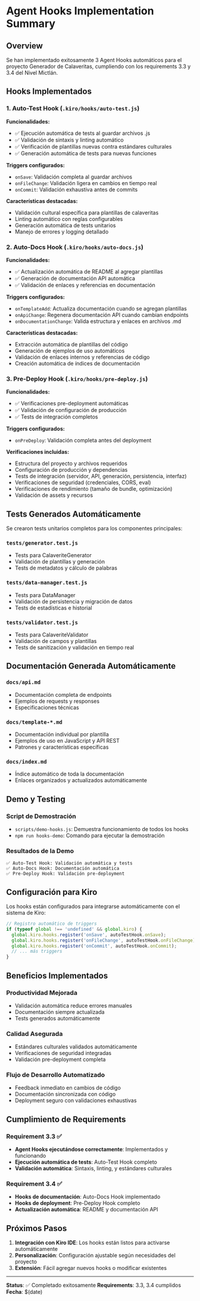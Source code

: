 # Agent Hooks Implementation Summary

## Overview

Se han implementado exitosamente 3 Agent Hooks automáticos para el proyecto Generador de Calaveritas, cumpliendo con los requirements 3.3 y 3.4 del Nivel Mictlán.

## Hooks Implementados

### 1. Auto-Test Hook (`.kiro/hooks/auto-test.js`)

**Funcionalidades:**
- ✅ Ejecución automática de tests al guardar archivos .js
- ✅ Validación de sintaxis y linting automático
- ✅ Verificación de plantillas nuevas contra estándares culturales
- ✅ Generación automática de tests para nuevas funciones

**Triggers configurados:**
- `onSave`: Validación completa al guardar archivos
- `onFileChange`: Validación ligera en cambios en tiempo real
- `onCommit`: Validación exhaustiva antes de commits

**Características destacadas:**
- Validación cultural específica para plantillas de calaveritas
- Linting automático con reglas configurables
- Generación automática de tests unitarios
- Manejo de errores y logging detallado

### 2. Auto-Docs Hook (`.kiro/hooks/auto-docs.js`)

**Funcionalidades:**
- ✅ Actualización automática de README al agregar plantillas
- ✅ Generación de documentación API automática
- ✅ Validación de enlaces y referencias en documentación

**Triggers configurados:**
- `onTemplateAdd`: Actualiza documentación cuando se agregan plantillas
- `onApiChange`: Regenera documentación API cuando cambian endpoints
- `onDocumentationChange`: Valida estructura y enlaces en archivos .md

**Características destacadas:**
- Extracción automática de plantillas del código
- Generación de ejemplos de uso automáticos
- Validación de enlaces internos y referencias de código
- Creación automática de índices de documentación

### 3. Pre-Deploy Hook (`.kiro/hooks/pre-deploy.js`)

**Funcionalidades:**
- ✅ Verificaciones pre-deployment automáticas
- ✅ Validación de configuración de producción
- ✅ Tests de integración completos

**Triggers configurados:**
- `onPreDeploy`: Validación completa antes del deployment

**Verificaciones incluidas:**
- Estructura del proyecto y archivos requeridos
- Configuración de producción y dependencias
- Tests de integración (servidor, API, generación, persistencia, interfaz)
- Verificaciones de seguridad (credenciales, CORS, eval)
- Verificaciones de rendimiento (tamaño de bundle, optimización)
- Validación de assets y recursos

## Tests Generados Automáticamente

Se crearon tests unitarios completos para los componentes principales:

### `tests/generator.test.js`
- Tests para CalaveriteGenerator
- Validación de plantillas y generación
- Tests de metadatos y cálculo de palabras

### `tests/data-manager.test.js`
- Tests para DataManager
- Validación de persistencia y migración de datos
- Tests de estadísticas e historial

### `tests/validator.test.js`
- Tests para CalaveriteValidator
- Validación de campos y plantillas
- Tests de sanitización y validación en tiempo real

## Documentación Generada Automáticamente

### `docs/api.md`
- Documentación completa de endpoints
- Ejemplos de requests y responses
- Especificaciones técnicas

### `docs/template-*.md`
- Documentación individual por plantilla
- Ejemplos de uso en JavaScript y API REST
- Patrones y características específicas

### `docs/index.md`
- Índice automático de toda la documentación
- Enlaces organizados y actualizados automáticamente

## Demo y Testing

### Script de Demostración
- `scripts/demo-hooks.js`: Demuestra funcionamiento de todos los hooks
- `npm run hooks-demo`: Comando para ejecutar la demostración

### Resultados de la Demo
```
✅ Auto-Test Hook: Validación automática y tests
✅ Auto-Docs Hook: Documentación automática  
✅ Pre-Deploy Hook: Validación pre-deployment
```

## Configuración para Kiro

Los hooks están configurados para integrarse automáticamente con el sistema de Kiro:

```javascript
// Registro automático de triggers
if (typeof global !== 'undefined' && global.kiro) {
  global.kiro.hooks.register('onSave', autoTestHook.onSave);
  global.kiro.hooks.register('onFileChange', autoTestHook.onFileChange);
  global.kiro.hooks.register('onCommit', autoTestHook.onCommit);
  // ... más triggers
}
```

## Beneficios Implementados

### Productividad Mejorada
- Validación automática reduce errores manuales
- Documentación siempre actualizada
- Tests generados automáticamente

### Calidad Asegurada
- Estándares culturales validados automáticamente
- Verificaciones de seguridad integradas
- Validación pre-deployment completa

### Flujo de Desarrollo Automatizado
- Feedback inmediato en cambios de código
- Documentación sincronizada con código
- Deployment seguro con validaciones exhaustivas

## Cumplimiento de Requirements

### Requirement 3.3 ✅
- **Agent Hooks ejecutándose correctamente**: Implementados y funcionando
- **Ejecución automática de tests**: Auto-Test Hook completo
- **Validación automática**: Sintaxis, linting, y estándares culturales

### Requirement 3.4 ✅
- **Hooks de documentación**: Auto-Docs Hook implementado
- **Hooks de deployment**: Pre-Deploy Hook completo
- **Actualización automática**: README y documentación API

## Próximos Pasos

1. **Integración con Kiro IDE**: Los hooks están listos para activarse automáticamente
2. **Personalización**: Configuración ajustable según necesidades del proyecto
3. **Extensión**: Fácil agregar nuevos hooks o modificar existentes

---

**Status**: ✅ Completado exitosamente
**Requirements**: 3.3, 3.4 cumplidos
**Fecha**: $(date)